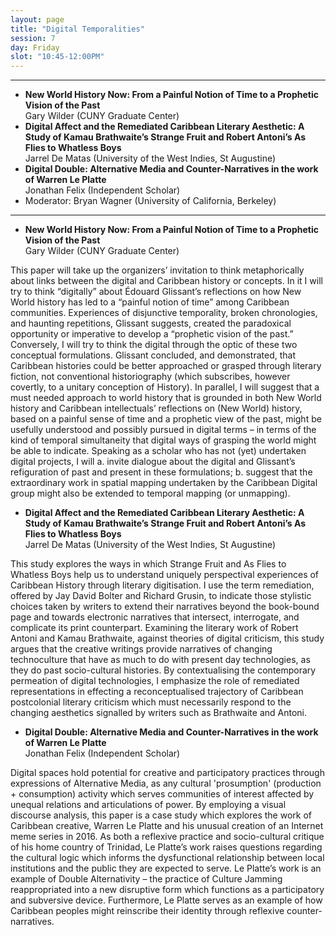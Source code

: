 ```yaml
---
layout: page
title: "Digital Temporalities"
session: 7
day: Friday
slot: "10:45-12:00PM"
---
```



---

- **New World History Now: From a Painful Notion of Time to a Prophetic Vision of the Past**\
Gary Wilder (CUNY Graduate Center)
- **Digital Affect and the Remediated Caribbean Literary Aesthetic: A Study of Kamau Brathwaite’s Strange Fruit and Robert Antoni’s As Flies to Whatless Boys**\
Jarrel De Matas (University of the West Indies, St Augustine)
- **Digital Double: Alternative Media and Counter-Narratives in the work of Warren Le Platte**\
Jonathan Felix (Independent Scholar)
- Moderator: Bryan Wagner (University of California, Berkeley)

---

- **New World History Now: From a Painful Notion of Time to a Prophetic Vision of the Past**\
Gary Wilder (CUNY Graduate Center)

This paper will take up the organizers’ invitation to think metaphorically about links between the digital and Caribbean history or concepts. In it I will try to think “digitally” about Édouard Glissant’s reflections on how New World history has led to a “painful notion of time” among Caribbean communities. Experiences of disjunctive temporality, broken chronologies, and haunting repetitions, Glissant suggests, created the paradoxical opportunity or imperative to develop a “prophetic vision of the past.” Conversely, I will try to think the digital through the optic of these two conceptual formulations. Glissant concluded, and demonstrated, that Caribbean histories could be better approached or grasped through literary fiction, not conventional historiography (which subscribes, however covertly, to a unitary conception of History). In parallel, I will suggest that a must needed approach to world history that is grounded in both New World history and Caribbean intellectuals’ reflections on (New World) history, based on a painful sense of time and a prophetic view of the past, might be usefully understood and possibly pursued in digital terms – in terms of the kind of temporal simultaneity that digital ways of grasping the world might be able to indicate. Speaking as a scholar who has not (yet) undertaken digital projects, I will a. invite dialogue about the digital and Glissant’s refiguration of past and present in these formulations; b. suggest that the extraordinary work in spatial mapping undertaken by the Caribbean Digital group might also be extended to temporal mapping (or unmapping).

- **Digital Affect and the Remediated Caribbean Literary Aesthetic: A Study of Kamau Brathwaite’s Strange Fruit and Robert Antoni’s As Flies to Whatless Boys**\
Jarrel De Matas (University of the West Indies, St Augustine)

This study explores the ways in which Strange Fruit and As Flies to Whatless Boys help us to understand uniquely perspectival experiences of Caribbean History through literary digitisation. I use the term remediation, offered by Jay David Bolter and Richard Grusin, to indicate those stylistic choices taken by writers to extend their narratives beyond the book-bound page and towards electronic narratives that intersect, interrogate, and complicate its print counterpart. Examining the literary work of Robert Antoni and Kamau Brathwaite, against theories of digital criticism, this study argues that the creative writings provide narratives of changing technoculture that have as much to do with present day technologies, as they do past socio-cultural histories. By contextualising the contemporary permeation of digital technologies, I emphasize the role of remediated representations in effecting a reconceptualised trajectory of Caribbean postcolonial literary criticism which must necessarily respond to the changing aesthetics signalled by writers such as Brathwaite and Antoni.

- **Digital Double: Alternative Media and Counter-Narratives in the work of Warren Le Platte**\
Jonathan Felix (Independent Scholar)

Digital spaces hold potential for creative and participatory practices through expressions of Alternative Media, as any cultural 'prosumption' (production + consumption) activity which serves communities of interest affected by unequal relations and articulations of power. By employing a visual discourse analysis, this paper is a case study which explores the work of Caribbean creative, Warren Le Platte and his unusual creation of an Internet meme series in 2016. As both a reflexive practice and socio-cultural critique of his home country of Trinidad, Le Platte’s work raises questions regarding the cultural logic which informs the dysfunctional relationship between local institutions and the public they are expected to serve. Le Platte’s work is an example of Double Alternativity – the practice of Culture Jamming reappropriated into a new disruptive form which functions as a participatory and subversive device. Furthermore, Le Platte serves as an example of how Caribbean peoples might reinscribe their identity through reflexive counter-narratives.
